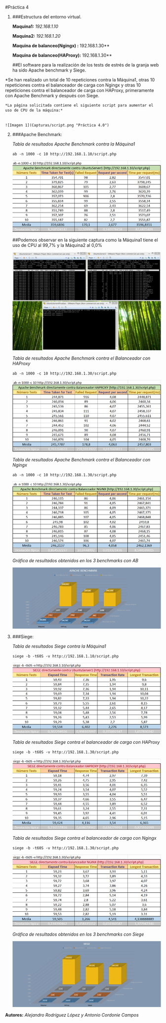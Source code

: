 #Práctica 4


1. ###Estructura del entorno virtual.

	**Maquina1:** *192.168.1.10*

	**Maquina2:** *192.168.1.20*

	**Maquina de balanceo(Ngingx) :** 192.168.1.30**

	**Maquina de balanceo(HAProxy):** 192.168.1.30**


	##El software para la realización de los tests de estrés de la granja web ha sido Apache benchmark y Siege.

*Se han realizado un total de 10 repeticiones contra la Máquina1, otras 10 repeticiones contra el balanceador de carga con Ngingx y otras 10 repeticiones contra el balanceador de carga con HAProxy, primeramente con Apache Benchmark y después con Siege.

	*La página solicitada contiene el siguiente script para aumentar el uso de CPU de la máquina:*


	![Imagen 1](Capturas/script.png "Práctica 4.0")


2. ###Apache Benchmark:


	*Tabla de resultados Apache Benchmark contra la Máquina1*
	
	`ab -n 1000 -c 10 http://192.168.1.10/script.php`

	![Imagen 2](Capturas/4__1.png "Práctica 4.1")

	##Podemos observar en la siguiente captura como la Máquina1 tiene el uso de CPU al 99,7% y la Máquina2 al 0,0%
	
	![Imagen 3](Capturas/AB-contra-UbuntuServer1.png "Práctica 4.1")



	*Tabla de resultados Apache Benchmark contra el Balanceador con HAProxy*
	
	`ab -n 1000 -c 10 http://192.168.1.30/script.php`

	![Imagen 4](Capturas/4__2.png "Práctica 4.1")


	*Tabla de resultados Apache Benchmark contra el Balanceador con Ngingx*
	
	`ab -n 1000 -c 10 http://192.168.1.30/script.php`

	![Imagen 5](Capturas/4__3.png "Práctica 4.1")


	*Gráfica de resultados obtenidos en los 3 benchmarks con AB*

	![Imagen 6](Capturas/4__7.png "Práctica 4.1")


3. ###Siege:

	*Tabla de resultados Siege contra la Máquina1*
	
	`siege -b -t60S -v http://192.168.1.10/script.php`

	![Imagen 1](Capturas/4__4.png "Práctica 4.2")


	*Tabla de resultados Siege contra el balanceador de carga con HAProxy*
	
	`siege -b -t60S -v http://192.168.1.30/script.php`

	![Imagen 2](Capturas/4__5.png "Práctica 4.2")


	*Tabla de resultados Siege contra el balanceador de carga con Ngingx*
	
	`siege -b -t60S -v http://192.168.1.30/script.php`

	![Imagen 3](Capturas/4__6.png "Práctica 4.2")


	*Gráfica de resultados obtenidos en los 3 benchmarks con Siege*

	![Imagen 4](Capturas/4__8.png "Práctica 4.2")



**Autores:** *Alejandro Rodríguez López y Antonio Cordonie Campos*	
		
	



